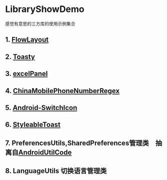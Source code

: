 # LibraryShowDemo
感觉有意思的三方库的使用示例集合
## 1. [FlowLayout](https://github.com/nex3z/FlowLayout)
## 2. [Toasty](https://github.com/GrenderG/Toasty)
## 3. [excelPanel](https://github.com/zhouchaoyuan/excelPanel)
## 4. [ChinaMobilePhoneNumberRegex](https://github.com/VincentSit/ChinaMobilePhoneNumberRegex)
## 5. [Android-SwitchIcon](https://github.com/zagum/Android-SwitchIcon)
## 6. [StyleableToast](https://github.com/Muddz/StyleableToast)
## 7. PreferencesUtils,SharedPreferences管理类&emsp;抽离自[AndroidUtilCode](https://github.com/Blankj/AndroidUtilCode)
## 8. LanguageUtils 切换语言管理类
